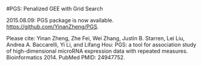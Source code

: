#PGS: Penalized GEE with Grid Search

2015.08.09: PGS package is now available. https://github.com/YinanZheng/PGS.

Please cite: Yinan Zheng, Zhe Fei, Wei Zhang, Justin B. Starren, Lei Liu, Andrea A. Baccarelli,
Yi Li, and Lifang Hou: PGS: a tool for association study of high-dimensional microRNA expression data with repeated measures. Bioinformatics 2014. PubMed PMID: 24947752.



